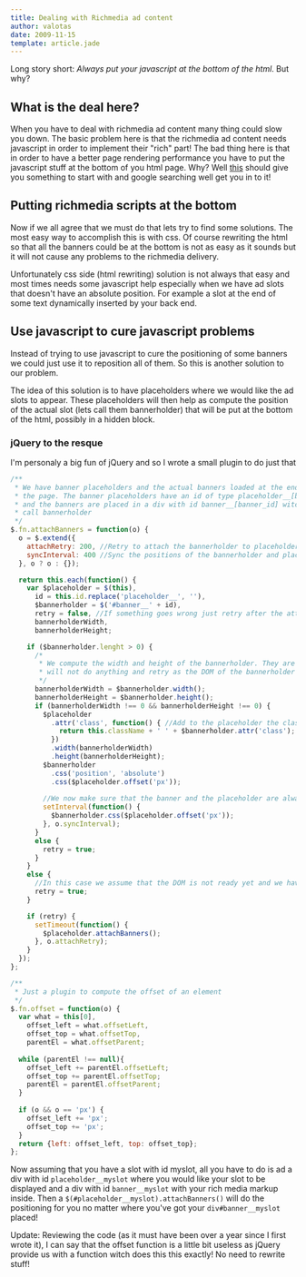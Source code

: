 ```yaml
---
title: Dealing with Richmedia ad content
author: valotas
date: 2009-11-15
template: article.jade
---
```


Long story short: *Always put your javascript at the bottom of the html*. But why?

## What is the deal here?

When you have to deal with richmedia ad content many thing could slow you down. The basic problem here is that the richmedia ad content needs javascript in order to implement their "rich" part! The bad thing here is that in order to have a better page rendering performance you have to put the javascript stuff at the bottom of you html page. Why? Well [this](http://developer.yahoo.com/performance/rules.html#js_bottom) should give you something to start with and google searching well get you in to it!

## Putting richmedia scripts at the bottom

Now if we all agree that we must do that lets try to find some solutions. The most easy way to accomplish this is with css. Of course rewriting the html so that all the banners could be at the bottom is not as easy as it sounds but it will not cause any problems to the richmedia delivery.

Unfortunately css side (html rewriting) solution is not always that easy and most times needs some javascript help especially when we have ad slots that doesn't have an absolute position. For example a slot at the end of some text dynamically inserted by your back end.

## Use javascript to cure javascript problems

Instead of trying to use javascript to cure the positioning of some banners we could just use it to reposition all of them. So this is another solution to our problem.

The idea of this solution is to have placeholders where we would like the ad slots to appear. These placeholders will then help as compute the position of the actual slot (lets call them bannerholder) that will be put at the bottom of the html, possibly in a hidden block.

### jQuery to the resque

I'm personaly a big fun of jQuery and so I wrote a small plugin to do just that

```javascript
/**
 * We have banner placeholders and the actual banners loaded at the end of
 * the page. The banner placeholders have an id of type placeholder__[banner_id]
 * and the banners are placed in a div with id banner__[banner_id] witch we will
 * call bannerholder
 */
$.fn.attachBanners = function(o) {
  o = $.extend({
    attachRetry: 200, //Retry to attach the bannerholder to placeholder in 200millis
    syncInterval: 400 //Sync the positions of the bannerholder and placeholder every 400millis
  }, o ? o : {});

  return this.each(function() {
    var $placeholder = $(this),
      id = this.id.replace('placeholder__', ''),
      $bannerholder = $('#banner__' + id),
      retry = false, //If something goes wrong just retry after the attachRetry period of time
      bannerholderWidth,
      bannerholderHeight;

    if ($bannerholder.lenght > 0) {
      /*
       * We compute the width and height of the bannerholder. They are both equal to zero we
       * will not do anything and retry as the DOM of the bannerholder might not be ready yet
       */
      bannerholderWidth = $bannerholder.width();
      bannerholderHeight = $bannerholder.height();
      if (bannerholderWidth !== 0 && bannerholderHeight !== 0) {
        $placeholder
          .attr('class', function() { //Add to the placeholder the classes of the bannerholder
            return this.className + ' ' + $bannerholder.attr('class'); 
          })
          .width(bannerholderWidth)
          .height(bannerholderHeight);
        $bannerholder
          .css('position', 'absolute')
          .css($placeholder.offset('px'));
    
        //We now make sure that the banner and the placeholder are always in sync
        setInterval(function() {
          $bannerholder.css($placeholder.offset('px'));
        }, o.syncInterval);
      }
      else {
        retry = true;
      }
    }
    else {
      //In this case we assume that the DOM is not ready yet and we have to retry
      retry = true;
    }

    if (retry) {
      setTimeout(function() {
        $placeholder.attachBanners();
      }, o.attachRetry);
    }
  });
};

/**
 * Just a plugin to compute the offset of an element
 */
$.fn.offset = function(o) {
  var what = this[0],
    offset_left = what.offsetLeft,
    offset_top = what.offsetTop,
    parentEl = what.offsetParent;
 
  while (parentEl !== null){
    offset_left += parentEl.offsetLeft;
    offset_top += parentEl.offsetTop;
    parentEl = parentEl.offsetParent;
  }
 
  if (o && o == 'px') {
    offset_left += 'px';
    offset_top += 'px';
  }
  return {left: offset_left, top: offset_top};
};
```

Now assuming that you have a slot with id myslot, all you have to do is ad a div with id `placeholder__myslot` where you would like your slot to be displayed and a div with id `banner__myslot` with your rich media markup inside. Then a `$(#placeholder__myslot).attachBanners()` will do the positioning for you no matter where you've got your `div#banner__myslot` placed!

Update: Reviewing the code (as it must have been over a year since I first wrote it), I can say that the offset function is a little bit useless as jQuery provide us with a function witch does this this exactly! No need to rewrite stuff!



